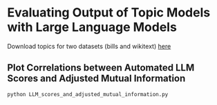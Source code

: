# Evaluating Output of Topic Models with Large Language Models

Download topics for two datasets (bills and wikitext) [here](https://www.dropbox.com/s/huxdloe5l6w2tu5/topic_model_k_selection.zip?dl=0)

## Plot Correlations between Automated LLM Scores and Adjusted Mutual Information

```shell
python LLM_scores_and_adjusted_mutual_information.py
```
